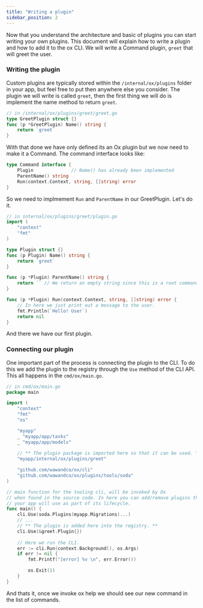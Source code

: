```yaml
---
title: "Writing a plugin"
sidebar_position: 2
---
```


Now that you understand the architecture and basic of plugins you can start writing your own plugins. This document will explain how to write a plugin and how to add it to the ox CLI. We will write a Command plugin, `greet` that will greet the user.

### Writing the plugin

Custom plugins are typically stored within the `/internal/ox/plugins` folder in your app, but feel free to put then anywhere else you consider. The plugin we will write is called `greet`, then the first thing we will do is implement the name method to return `greet`.

```go
// in /internal/ox/plugins/greet/greet.go
type GreetPlugin struct {}
func (p *GreetPlugin) Name() string {
    return `greet`
}
```

With that done we have only defined its an Ox plugin but we now need to make it a Command. The command interface looks like:

```go
type Command interface {
	Plugin              // Name() has already been implemented
	ParentName() string
	Run(context.Context, string, []string) error
}
```

So we need to implmement `Run` and `ParentName` in our GreetPlugin. Let's do it.

```go
// in internal/ox/plugins/greet/plugin.go
import (
    "context"
    "fmt"    
)

type Plugin struct {}
func (p Plugin) Name() string {
    return `greet`
}

func (p *Plugin) ParentName() string {
    return `` // We return an empty string since this is a root command.
}

func (p *Plugin) Run(context.Context, string, []string) error {
    // In here we just print out a message to the user.
    fmt.Println(`Hello! User`)
    return nil
}
```

And there we have our first plugin. 

### Connecting our plugin

One important part of the process is connecting the plugin to the CLI. To do this we add the plugin to the registry through the `Use` method of the CLI API. This all happens in the `cmd/ox/main.go`.

```go
// in cmd/ox/main.go
package main

import (
	"context"
	"fmt"
	"os"

	"myapp"
	_ "myapp/app/tasks"
	_ "myapp/app/models"
    
    // ** The plugin package is imported here so that it can be used. **
    "myapp/internal/ox/plugins/greet"

	"github.com/wawandco/ox/cli"
	"github.com/wawandco/ox/plugins/tools/soda"
)

// main function for the tooling cli, will be invoked by Ox
// when found in the source code. In here you can add/remove plugins that
// your app will use as part of its lifecycle.
func main() {
	cli.Use(soda.Plugins(myapp.Migrations)...) 
    // ...
    // ** The plugin is added here into the registry. **
    cli.Use(&greet.Plugin{})
    
    // Here we run the CLI.
	err := cli.Run(context.Background(), os.Args)
	if err != nil {
		fmt.Printf("[error] %v \n", err.Error())

		os.Exit(1)
	}
}
```

And thats it, once we invoke ox help we should see our new command in the list of commands.